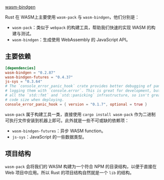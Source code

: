 [wasm-bindgen](https://rustwasm.github.io/docs/wasm-bindgen/introduction.html)

Rust 在 WASM上主要使用 `wasm-pack` 与 `wasm-bindgen`，他们分别是：

- `wasm-pack`：类似于 `webpack` 的构建工具，帮助我们快速的实现 WASM 的构建与测试。
- `wasm-bindgen`：生成使用 WebAssembly 的 JavaScript API。

## 主要依赖

```toml
[dependencies]
wasm-bindgen = "0.2.87"
wasm-bindgen-futures = "0.4.37"
js-sys = "0.3.64"
# The `console_error_panic_hook` crate provides better debugging of panics by
# logging them with `console.error`. This is great for development, but requires
# all the `std::fmt` and `std::panicking` infrastructure, so isn't great for
# code size when deploying.
console_error_panic_hook = { version = "0.1.7", optional = true }
```

`wasm-pack` 属于构建工具一类，直接使用 `cargo install wasm-pack` 作为二进制可执行文件安装到机器上即可。此外就是一些不可或缺的依赖项：

- `wasm-bindgen-futures`：异步 WASM function。
- `js-sys`：JavaScript 的一些数据类型。

## 项目结构

`wasm-pack` 会将我们的 WASM 构建为一个符合 NPM 的目录结构，以便于直接在 Web 项目中应用。所以 Rust 的项目结构自然就是一个 `lib` 的结构。

